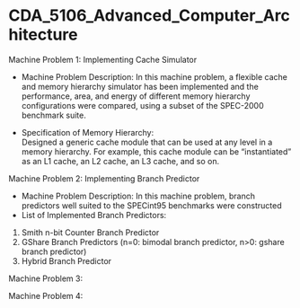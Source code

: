 # CDA_5106_Advanced_Computer_Architecture

Machine Problem 1: Implementing Cache Simulator
- Machine Problem Description:
In this machine problem, a flexible cache and memory hierarchy simulator has been implemented and  the performance, area, and energy of different memory hierarchy configurations were compared, using a subset of the SPEC-2000 benchmark suite. 

- Specification of Memory Hierarchy:  
Designed a generic cache module that can be used at any level in a memory hierarchy. For example, this cache module can be “instantiated” as an L1 cache, an L2 cache, an L3 cache, and so on. 

Machine Problem 2: Implementing Branch Predictor
- Machine Problem Description: In this machine problem, branch predictors well suited to the SPECint95 benchmarks were constructed
- List of Implemented Branch Predictors:
1. Smith n-bit Counter Branch Predictor
2. GShare Branch Predictors (n=0: bimodal branch predictor, n>0: gshare branch predictor)
3. Hybrid Branch Predictor

Machine Problem 3:  

Machine Problem 4:  

